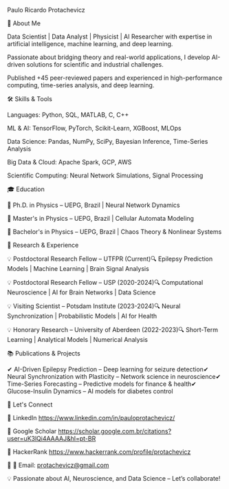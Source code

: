 Paulo Ricardo Protachevicz

🚀 About Me

 Data Scientist | Data Analyst | Physicist | AI Researcher with expertise in artificial intelligence, machine learning, and deep learning. 

Passionate about bridging theory and real-world applications, I develop AI-driven solutions for scientific and industrial challenges. 

Published +45 peer-reviewed papers and experienced in high-performance computing, time-series analysis, and deep learning.


🛠️ Skills & Tools

Languages: Python, SQL, MATLAB, C, C++

ML & AI: TensorFlow, PyTorch, Scikit-Learn, XGBoost, MLOps

Data Science: Pandas, NumPy, SciPy, Bayesian Inference, Time-Series Analysis

Big Data & Cloud: Apache Spark, GCP, AWS

Scientific Computing: Neural Network Simulations, Signal Processing


🎓 Education

🔹 Ph.D. in Physics – UEPG, Brazil | Neural Network Dynamics

🔹 Master's in Physics – UEPG, Brazil | Cellular Automata Modeling

🔹 Bachelor's in Physics – UEPG, Brazil | Chaos Theory & Nonlinear Systems


🔬 Research & Experience

💡 Postdoctoral Research Fellow – UTFPR (Current)🔍 Epilepsy Prediction Models | Machine Learning | Brain Signal Analysis

💡 Postdoctoral Research Fellow – USP (2020-2024)🔍 Computational Neuroscience | AI for Brain Networks | Data Science

💡 Visiting Scientist – Potsdam Institute (2023-2024)🔍 Neural Synchronization | Probabilistic Models | AI for Health

💡 Honorary Research – University of Aberdeen (2022-2023)🔍 Short-Term Learning | Analytical Models | Numerical Analysis


📚 Publications & Projects

✔ AI-Driven Epilepsy Prediction – Deep learning for seizure detection✔ Neural Synchronization with Plasticity – Network science in neuroscience✔ Time-Series Forecasting – Predictive models for finance & health✔ Glucose-Insulin Dynamics – AI models for diabetes control

📢 Let's Connect


🔗 LinkedIn https://www.linkedin.com/in/pauloprotachevicz/ 

🔗 Google Scholar https://scholar.google.com.br/citations?user=uK3lQi4AAAAJ&hl=pt-BR 

🔗 HackerRank https://www.hackerrank.com/profile/protachevicz 

🔗 📧 Email: protachevicz@gmail.com


💡 Passionate about AI, Neuroscience, and Data Science – Let’s collaborate!

<!--
**Protachevicz/Protachevicz** is a ✨ _special_ ✨ repository because its `README.md` (this file) appears on your GitHub profile.

Here are some ideas to get you started:

- 🔭 I’m currently working on ...
- 🌱 I’m currently learning ...
- 👯 I’m looking to collaborate on ...
- 🤔 I’m looking for help with ...
- 💬 Ask me about ...
- 📫 How to reach me: ...
- 😄 Pronouns: ...
- ⚡ Fun fact: ...
-->
